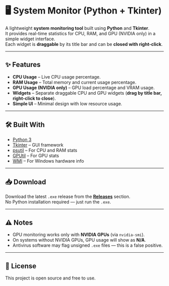 # 🖥️ System Monitor (Python + Tkinter)

A lightweight **system monitoring tool** built using **Python** and **Tkinter**.  
It provides real-time statistics for CPU, RAM, and GPU (NVIDIA only) in a simple widget interface.  
Each widget is **draggable** by its title bar and can be **closed with right-click**.  

---

## ✨ Features
- **CPU Usage** – Live CPU usage percentage.  
- **RAM Usage** – Total memory and current usage percentage.  
- **GPU Usage (NVIDIA only)** – GPU load percentage and VRAM usage.  
- **Widgets** – Separate draggable CPU and GPU widgets (**drag by title bar, right-click to close**).  
- **Simple UI** – Minimal design with low resource usage.  

---

## 🛠️ Built With
- [Python 3](https://www.python.org/)  
- [Tkinter](https://docs.python.org/3/library/tkinter.html) – GUI framework  
- [psutil](https://pypi.org/project/psutil/) – For CPU and RAM stats  
- [GPUtil](https://pypi.org/project/GPUtil/) – For GPU stats  
- [WMI](https://pypi.org/project/WMI/) – For Windows hardware info  

---

## 📥 Download
Download the latest `.exe` release from the **[Releases](../../releases)** section.  
No Python installation required — just run the `.exe`.  

---

## ⚠️ Notes
- GPU monitoring works only with **NVIDIA GPUs** (via `nvidia-smi`).  
- On systems without NVIDIA GPUs, GPU usage will show as **N/A**.  
- Antivirus software may flag unsigned `.exe` files — this is a false positive.  

---



## 📜 License
This project is open source and free to use.  
